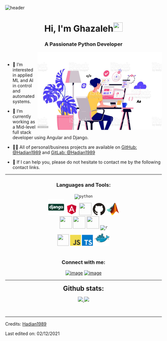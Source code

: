 
  ![header](https://user-images.githubusercontent.com/59575502/127335491-fdba1874-e943-4d3c-ab8c-678ffe22f8b8.png)

<h1 align="center">Hi, I'm Ghazaleh<img width="30px" height="30px" src="https://raw.githubusercontent.com/iampavangandhi/iampavangandhi/master/gifs/Hi.gif"></h1>
<h3 font-size="20" align="center">A Passionate Python Developer</h3>


<a target="_blank">
  <img align="right" height="250" width="400" alt="GIF" src="https://github.com/Hadian1989/Covid-ML-Prediction/blob/main/istockphoto-1241710721-1024x1024.jpg">
</a>
</br>

- 👀 I’m interested in applied ML and AI in control and automated systems.

- 🌱 I’m currently working as a Mid-level full stack developer using Angular and Django.

-  👨‍💻 All of personal/business projects are available on [GitHub: @Hadian1989](https://github.com/Hadian1989) and [GitLab: @Hadian1989](https://gitlab.com/Ghazal1989)

- 🤝 If I can help you, please do not hesitate to contact me by the following contact links.

-----
<h3 align="center">Languages and Tools:</h3>
<div align="center">
<code><img width="43" height="43" src="https://user-images.githubusercontent.com/59575502/127426759-a687aa90-d647-46c9-86f7-c8e948f8095e.png" alt="python"/>
</code>
<code><img height="52" width="52" src="https://raw.githubusercontent.com/devicons/devicon/master/icons/django/django-original.svg"></code>
<code><img height="40" width="40" src="https://raw.githubusercontent.com/github/explore/80688e429a7d4ef2fca1e82350fe8e3517d3494d/topics/angular/angular.png"></code>
<code><img height="40" width="40" src="https://upload.wikimedia.org/wikipedia/commons/thumb/3/3f/Git_icon.svg/1024px-Git_icon.svg.png"></code>
<code><img height="40" width="40" src="https://raw.githubusercontent.com/github/explore/80688e429a7d4ef2fca1e82350fe8e3517d3494d/topics/github-api/github-api.png"></code>
<code><img height="40" width="40" alt="GIF" src="https://github.com/Hadian1989/Persian-LinkedIn-Posts/blob/main/Matlab_Logo.png">
</code>
<code><img height="40" width="40" src="https://cdn.worldvectorlogo.com/logos/postgresql.svg"></code>
<code><img height="40" width="40" src="https://raw.githubusercontent.com/reduxjs/redux/master/logo/logo.png"></code>
<code><img height="40" width="40" src="https://upload.wikimedia.org/wikipedia/commons/a/ab/Linux_Logo_in_Linux_Libertine_Font.svg"></code>
<code><img width="40" height="40" src="https://user-images.githubusercontent.com/59575502/127426760-7a199e4d-b13d-4da3-8df1-f3c07713d8ff.png" alt="r"/>
</code>
<code><img height="37" width="37" src="https://cdn.iconscout.com/icon/free/png-256/css-131-722685.png"></code>
<code><img height="35" width="35" src="https://raw.githubusercontent.com/github/explore/80688e429a7d4ef2fca1e82350fe8e3517d3494d/topics/javascript/javascript.png"></code>
<code><img height="35" width="35" src="https://raw.githubusercontent.com/github/explore/80688e429a7d4ef2fca1e82350fe8e3517d3494d/topics/typescript/typescript.png"></code>
<code><img height="50" width="50" src="https://raw.githubusercontent.com/devicons/devicon/master/icons/docker/docker-original.svg"></code>

<br/>
<br/>
</div>
<h3 align="center">Connect with me:</h3>
<div align="center">

[![image](https://img.shields.io/badge/LinkedIn-0077B5?style=for-the-badge&logo=linkedin&logoColor=white)](https://www.linkedin.com/in/ghazaleh-hadian-91a86b43/)
[![image](https://img.shields.io/badge/Gmail-D14836?style=for-the-badge&logo=gmail&logoColor=white)](mailto:ghazal.hadiyan@gmail.com)
  
</div>

---

<div align="center">
<h2 align="center" style="margin: 5px 10px;">Github stats:</h2> 
<p align="center">
<a href="https://github.com/Hadian1989">
  <img height="180em" src="https://github-readme-stats-eight-theta.vercel.app/api?username=Hadian1989&show_icons=true&theme=vue-light&include_all_commits=true&count_private=true" />
  <img height="180em" src="https://github-readme-stats-eight-theta.vercel.app/api/top-langs/?username=Hadian1989&layout=compact&exclude_lang=java+r&theme=vue-light" />
</a>
</p>
</div>
<br/>

---
Credits: [Hadian1989](https://github.com/Hadian1989)

Last edited on: 02/12/2021



